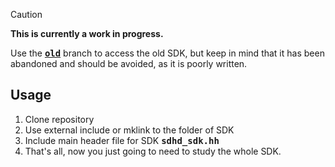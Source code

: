 > [!CAUTION]
> **This is currently a work in progress.**
> 
> Use the [<kbd>**old**</kbd>](https://github.com/SDmodding/SDK/tree/old) branch to access the old SDK, but keep in mind that it has been abandoned and should be avoided, as it is poorly written.

## Usage
1. Clone repository
2. Use external include or mklink to the folder of SDK
3. Include main header file for SDK <kbd>**sdhd_sdk.hh**</kbd>
4. That's all, now you just going to need to study the whole SDK.